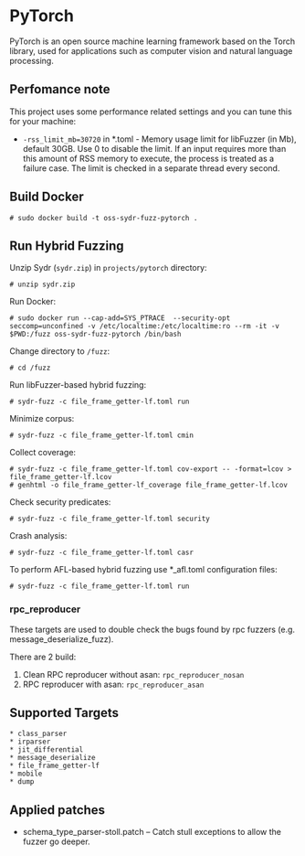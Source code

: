 # PyTorch

PyTorch is an open source machine learning framework based on the Torch library, used for applications such as computer vision and natural language processing.

## Perfomance note

This project uses some performance related settings and you can tune this for your machine:

* `-rss_limit_mb=30720` in *.toml - Memory usage limit for libFuzzer (in Mb), default 30GB. Use 0 to disable the limit. If an input requires more than this amount of RSS memory to execute, the process is treated as a failure case. The limit is checked in a separate thread every second.

## Build Docker

    # sudo docker build -t oss-sydr-fuzz-pytorch .

## Run Hybrid Fuzzing

Unzip Sydr (`sydr.zip`) in `projects/pytorch` directory:

    # unzip sydr.zip

Run Docker:

    # sudo docker run --cap-add=SYS_PTRACE  --security-opt seccomp=unconfined -v /etc/localtime:/etc/localtime:ro --rm -it -v $PWD:/fuzz oss-sydr-fuzz-pytorch /bin/bash

Change directory to `/fuzz`:

    # cd /fuzz

Run libFuzzer-based hybrid fuzzing:

    # sydr-fuzz -c file_frame_getter-lf.toml run

Minimize corpus:

    # sydr-fuzz -c file_frame_getter-lf.toml cmin

Collect coverage:

    # sydr-fuzz -c file_frame_getter-lf.toml cov-export -- -format=lcov > file_frame_getter-lf.lcov
    # genhtml -o file_frame_getter-lf_coverage file_frame_getter-lf.lcov

Check security predicates:

    # sydr-fuzz -c file_frame_getter-lf.toml security

Crash analysis:

    # sydr-fuzz -c file_frame_getter-lf.toml casr

To perform AFL-based hybrid fuzzing use *_afl.toml configuration files:

    # sydr-fuzz -c file_frame_getter-lf.toml run

### rpc_reproducer

These targets are used to double check the bugs found by rpc fuzzers (e.g. message_deserialize_fuzz).

There are 2 build:

1. Clean RPC reproducer without asan: `rpc_reproducer_nosan`
2. RPC reproducer with asan: `rpc_reproducer_asan`

## Supported Targets

    * class_parser
    * irparser
    * jit_differential
    * message_deserialize
    * file_frame_getter-lf
    * mobile
    * dump

## Applied patches

* schema_type_parser-stoll.patch – Catch stull exceptions to allow the fuzzer go deeper.
